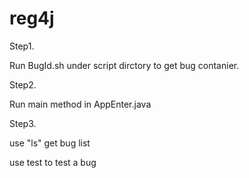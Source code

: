 # reg4j
Step1.
 
Run BugId.sh under script dirctory to get bug contanier.

Step2.

Run main method in AppEnter.java

Step3.

use "ls" get bug list

use test <bugid> <version> to test a bug
